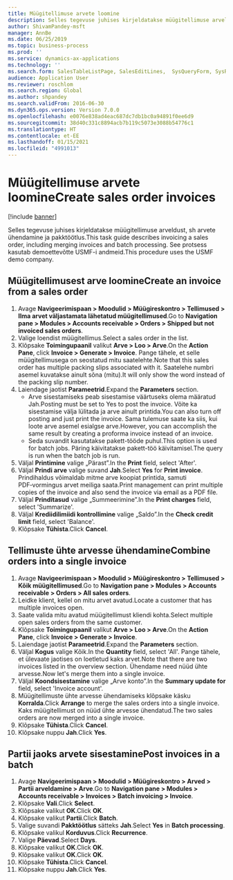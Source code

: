 ```yaml
---
title: Müügitellimuse arvete loomine
description: Selles tegevuse juhises kirjeldatakse müügitellimuse arveldust, sh arvete ühendamine ja pakktöötlus.
author: ShivamPandey-msft
manager: AnnBe
ms.date: 06/25/2019
ms.topic: business-process
ms.prod: ''
ms.service: dynamics-ax-applications
ms.technology: ''
ms.search.form: SalesTableListPage, SalesEditLines,  SysQueryForm, SysRecurrence
audience: Application User
ms.reviewer: roschlom
ms.search.region: Global
ms.author: shpandey
ms.search.validFrom: 2016-06-30
ms.dyn365.ops.version: Version 7.0.0
ms.openlocfilehash: e0076e838ad4eac687dc7db1bc0a94891f0ee6d9
ms.sourcegitcommit: 38d40c331c8894acb7b119c5073e3088b54776c1
ms.translationtype: HT
ms.contentlocale: et-EE
ms.lasthandoff: 01/15/2021
ms.locfileid: "4991013"
---
```

# <a name="create-sales-order-invoices"></a><span data-ttu-id="7bc41-103">Müügitellimuse arvete loomine</span><span class="sxs-lookup"><span data-stu-id="7bc41-103">Create sales order invoices</span></span>

[!include [banner](../../includes/banner.md)]

<span data-ttu-id="7bc41-104">Selles tegevuse juhises kirjeldatakse müügitellimuse arveldust, sh arvete ühendamine ja pakktöötlus.</span><span class="sxs-lookup"><span data-stu-id="7bc41-104">This task guide describes invoicing a sales order, including merging invoices and batch processing.</span></span> <span data-ttu-id="7bc41-105">See protsess kasutab demoettevõtte USMF-i andmeid.</span><span class="sxs-lookup"><span data-stu-id="7bc41-105">This procedure uses the USMF demo company.</span></span>


## <a name="create-an-invoice-from-a-sales-order"></a><span data-ttu-id="7bc41-106">Müügitellimusest arve loomine</span><span class="sxs-lookup"><span data-stu-id="7bc41-106">Create an invoice from a sales order</span></span>
1. <span data-ttu-id="7bc41-107">Avage **Navigeerimispaan > Moodulid > Müügireskontro > Tellimused > Ilma arvet väljastamata lähetatud müügitellimused**.</span><span class="sxs-lookup"><span data-stu-id="7bc41-107">Go to **Navigation pane > Modules > Accounts receivable > Orders > Shipped but not invoiced sales orders**.</span></span>
2. <span data-ttu-id="7bc41-108">Valige loendist müügitellimus.</span><span class="sxs-lookup"><span data-stu-id="7bc41-108">Select a sales order in the list.</span></span> 
3. <span data-ttu-id="7bc41-109">Klõpsake **Toimingupaanil** valikut **Arve > Loo > Arve**.</span><span class="sxs-lookup"><span data-stu-id="7bc41-109">On the **Action Pane**, click **Invoice > Generate > Invoice**.</span></span> <span data-ttu-id="7bc41-110">Pange tähele, et selle müügitellimusega on seostatud mitu saatelehte.</span><span class="sxs-lookup"><span data-stu-id="7bc41-110">Note that this sales order has multiple packing slips associated with it.</span></span> <span data-ttu-id="7bc41-111">Saatelehe numbri asemel kuvatakse ainult sõna <multiple> (mitu).</span><span class="sxs-lookup"><span data-stu-id="7bc41-111">It will only show the word <multiple> instead of the packing slip number.</span></span>  
4. <span data-ttu-id="7bc41-112">Laiendage jaotist **Parameetrid**.</span><span class="sxs-lookup"><span data-stu-id="7bc41-112">Expand the **Parameters** section.</span></span>
    - <span data-ttu-id="7bc41-113">Arve sisestamiseks peab sisestamise väärtuseks olema määratud Jah.</span><span class="sxs-lookup"><span data-stu-id="7bc41-113">Posting must be set to Yes to post the invoice.</span></span> <span data-ttu-id="7bc41-114">Võite ka sisestamise välja lülitada ja arve ainult printida.</span><span class="sxs-lookup"><span data-stu-id="7bc41-114">You can also turn off posting and just print the invoice.</span></span> <span data-ttu-id="7bc41-115">Sama tulemuse saate ka siis, kui loote arve asemel esialgse arve.</span><span class="sxs-lookup"><span data-stu-id="7bc41-115">However, you can accomplish the same result by creating a proforma invoice instead of an invoice.</span></span>  
    - <span data-ttu-id="7bc41-116">Seda suvandit kasutatakse pakett-tööde puhul.</span><span class="sxs-lookup"><span data-stu-id="7bc41-116">This option is used for batch jobs.</span></span> <span data-ttu-id="7bc41-117">Päring käivitatakse pakett-töö käivitamisel.</span><span class="sxs-lookup"><span data-stu-id="7bc41-117">The query is run when the batch job is run.</span></span>
5. <span data-ttu-id="7bc41-118">Väljal **Printimine** valige „Pärast”.</span><span class="sxs-lookup"><span data-stu-id="7bc41-118">In the **Print** field, select 'After'.</span></span>
6. <span data-ttu-id="7bc41-119">Väljal **Prindi arve** valige suvand **Jah**.</span><span class="sxs-lookup"><span data-stu-id="7bc41-119">Select **Yes** for **Print invoice**.</span></span> <span data-ttu-id="7bc41-120">Prindihaldus võimaldab mitme arve koopiat printida, samuti PDF‑vormingus arvet meiliga saata.</span><span class="sxs-lookup"><span data-stu-id="7bc41-120">Print management can print  multiple copies of the invoice and also send the invoice via email as a PDF file.</span></span>  
7. <span data-ttu-id="7bc41-121">Väljal **Prinditasud** valige „Summeerimine”.</span><span class="sxs-lookup"><span data-stu-id="7bc41-121">In the **Print charges** field, select 'Summarize'.</span></span>
8. <span data-ttu-id="7bc41-122">Väljal **Krediidilimiidi kontrollimine** valige „Saldo”.</span><span class="sxs-lookup"><span data-stu-id="7bc41-122">In the **Check credit limit** field, select 'Balance'.</span></span>
9. <span data-ttu-id="7bc41-123">Klõpsake **Tühista**.</span><span class="sxs-lookup"><span data-stu-id="7bc41-123">Click **Cancel**.</span></span>

## <a name="combine-orders-into-a-single-invoice"></a><span data-ttu-id="7bc41-124">Tellimuste ühte arvesse ühendamine</span><span class="sxs-lookup"><span data-stu-id="7bc41-124">Combine orders into a single invoice</span></span>
1. <span data-ttu-id="7bc41-125">Avage **Navigeerimispaan > Moodulid > Müügireskontro > Tellimused > Kõik müügitellimused**.</span><span class="sxs-lookup"><span data-stu-id="7bc41-125">Go to **Navigation pane > Modules > Accounts receivable > Orders > All sales orders**.</span></span>
2. <span data-ttu-id="7bc41-126">Leidke klient, kellel on mitu arvet avatud.</span><span class="sxs-lookup"><span data-stu-id="7bc41-126">Locate a customer that has multiple invoices open.</span></span>
3. <span data-ttu-id="7bc41-127">Saate valida mitu avatud müügitellimust kliendi kohta.</span><span class="sxs-lookup"><span data-stu-id="7bc41-127">Select multiple open sales orders from the same customer.</span></span>
4. <span data-ttu-id="7bc41-128">Klõpsake **Toimingupaanil** valikut **Arve > Loo > Arve**.</span><span class="sxs-lookup"><span data-stu-id="7bc41-128">On the **Action Pane**, click **Invoice > Generate > Invoice**.</span></span>
5. <span data-ttu-id="7bc41-129">Laiendage jaotist **Parameetrid**.</span><span class="sxs-lookup"><span data-stu-id="7bc41-129">Expand the **Parameters** section.</span></span>
6. <span data-ttu-id="7bc41-130">Väljal **Kogus** valige Kõik.</span><span class="sxs-lookup"><span data-stu-id="7bc41-130">In the **Quantity** field, select 'All'.</span></span> <span data-ttu-id="7bc41-131">Pange tähele, et ülevaate jaotises on loetletud kaks arvet.</span><span class="sxs-lookup"><span data-stu-id="7bc41-131">Note that there are two invoices listed in the overview section.</span></span> <span data-ttu-id="7bc41-132">Ühendame need nüüd ühte arvesse.</span><span class="sxs-lookup"><span data-stu-id="7bc41-132">Now let's merge them into a single invoice.</span></span>  
7. <span data-ttu-id="7bc41-133">Väljal **Koondsisestamine** valige „Arve konto”.</span><span class="sxs-lookup"><span data-stu-id="7bc41-133">In the **Summary update for** field, select 'Invoice account'.</span></span>
8. <span data-ttu-id="7bc41-134">Müügitellimuste ühte arvesse ühendamiseks klõpsake käsku **Korralda**.</span><span class="sxs-lookup"><span data-stu-id="7bc41-134">Click **Arrange** to merge the sales orders into a single invoice.</span></span> <span data-ttu-id="7bc41-135">Kaks müügitellimust on nüüd ühte arvesse ühendatud.</span><span class="sxs-lookup"><span data-stu-id="7bc41-135">The two sales orders are now merged into a single invoice.</span></span>   
9. <span data-ttu-id="7bc41-136">Klõpsake **Tühista**.</span><span class="sxs-lookup"><span data-stu-id="7bc41-136">Click **Cancel**.</span></span>
10. <span data-ttu-id="7bc41-137">Klõpsake nuppu **Jah**.</span><span class="sxs-lookup"><span data-stu-id="7bc41-137">Click **Yes**.</span></span>

## <a name="post-invoices-in-a-batch"></a><span data-ttu-id="7bc41-138">Partii jaoks arvete sisestamine</span><span class="sxs-lookup"><span data-stu-id="7bc41-138">Post invoices in a batch</span></span>
1. <span data-ttu-id="7bc41-139">Avage **Navigeerimispaan > Moodulid > Müügireskontro > Arved > Partii arveldamine > Arve**.</span><span class="sxs-lookup"><span data-stu-id="7bc41-139">Go to **Navigation pane > Modules > Accounts receivable > Invoices > Batch invoicing > Invoice**.</span></span>
2. <span data-ttu-id="7bc41-140">Klõpsake **Vali**.</span><span class="sxs-lookup"><span data-stu-id="7bc41-140">Click **Select**.</span></span>
3. <span data-ttu-id="7bc41-141">Klõpsake valikut **OK**.</span><span class="sxs-lookup"><span data-stu-id="7bc41-141">Click **OK**.</span></span>
4. <span data-ttu-id="7bc41-142">Klõpsake valikut **Partii**.</span><span class="sxs-lookup"><span data-stu-id="7bc41-142">Click **Batch**.</span></span>
5. <span data-ttu-id="7bc41-143">Valige suvandi **Pakktöötlus** sätteks **Jah**.</span><span class="sxs-lookup"><span data-stu-id="7bc41-143">Select **Yes** in **Batch processing**.</span></span>
6. <span data-ttu-id="7bc41-144">Klõpsake valikul **Korduvus**.</span><span class="sxs-lookup"><span data-stu-id="7bc41-144">Click **Recurrence**.</span></span>
7. <span data-ttu-id="7bc41-145">Valige **Päevad**.</span><span class="sxs-lookup"><span data-stu-id="7bc41-145">Select **Days**.</span></span>
8. <span data-ttu-id="7bc41-146">Klõpsake valikut **OK**.</span><span class="sxs-lookup"><span data-stu-id="7bc41-146">Click **OK**.</span></span>
9. <span data-ttu-id="7bc41-147">Klõpsake valikut **OK**.</span><span class="sxs-lookup"><span data-stu-id="7bc41-147">Click **OK**.</span></span>
10. <span data-ttu-id="7bc41-148">Klõpsake **Tühista**.</span><span class="sxs-lookup"><span data-stu-id="7bc41-148">Click **Cancel**.</span></span>
11. <span data-ttu-id="7bc41-149">Klõpsake nuppu **Jah**.</span><span class="sxs-lookup"><span data-stu-id="7bc41-149">Click **Yes**.</span></span>

